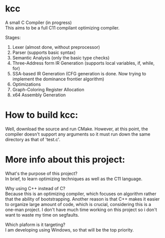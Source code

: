 # kcc
A small C Compiler (in progress) </br>
This aims to be a full C11 compilant optimizing compiler.

Stages: </br>
1.  Lexer (almost done, without preprocessor)
2.  Parser (supports basic syntax)
3.  Semantic Analysis (only the basic type checks)
4.  Three-Address form IR Generation (supports local variables, if, while, for)
5.  SSA-based IR Generation (CFG generation is done. Now trying to implement the dominance frontier algorithm)
6.  Optimizations
7.  Graph-Coloring Register Allocation
8.  x64 Assembly Generation

# How to build kcc:
Well, download the source and run CMake. However, at this point, the compiler doesn't support any arguments so it must run down the same directory as that of 'test.c'.

# More info about this project:
What's the purpose of this project? </br>
In brief, to learn optimizing techniques as well as the C11 language.

Why using C++ instead of C? </br>
Because this is an optimizing compiler, which focuses on algorithm rather that the ability of bootstrapping. Another reason is that C++ makes it easier to organize large amount of code, which is crucial, considering this is a one-man project. I don't have much time working on this project so i don't want to waste my time on segfaults.

Which plaform is it targeting? </br>
I am developing using Windows, so that will be the top priority.
